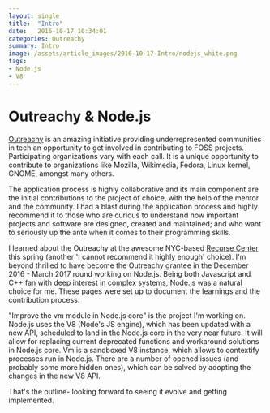 ```yaml
---
layout: single
title:  "Intro"
date:   2016-10-17 10:34:01
categories: Outreachy
summary: Intro
image: /assets/article_images/2016-10-17-Intro/nodejs_white.png
tags:
- Node.js
- V8
---
```


# Outreachy & Node.js
[Outreachy](https://wiki.gnome.org/Outreachy) is an amazing initiative
providing underrepresented communities in tech an opportunity
to get involved in contributing to FOSS projects. Participating organizations
vary with each call. It is a unique opportunity to contribute to organizations like Mozilla,
Wikimedia, Fedora, Linux kernel, GNOME, amongst many others.

The application process is highly collaborative and its main component are
the initial contributions to the project of choice, with the help of the mentor
and the community. I had a blast during the application process and
highly recommend it to those who are curious to understand how important projects
and software are designed, created and maintained; and who want to seriously up
the ante when it comes to their programming skills.

I learned about the Outreachy at the awesome NYC-based [Recurse Center](https://www.recurse.com/) this spring (another 'I cannot recommend it
highly enough' choice). I'm beyond thrilled to have become the Outreachy grantee in the December 2016 - March 2017 round working on Node.js. Being both Javascript and C++ fan
with deep interest in complex systems, Node.js was a natural choice for me.
These pages were set up to document the learnings and the contribution process.

"Improve the vm module in Node.js core" is the project I'm working on.
Node.js uses the V8 (Node's JS engine), which has been updated with a new API,
scheduled to land in the Node.js core in the very near future. It will allow for replacing
current deprecated functions and workaround solutions in Node.js core.
Vm is a sandboxed V8 instance, which allows to contextify processes run in Node.js.
There are a number of opened issues (and probably some more hidden ones),
which can be solved by adopting the changes in the new V8 API.

That's the outline- looking forward to seeing it evolve and getting implemented.
